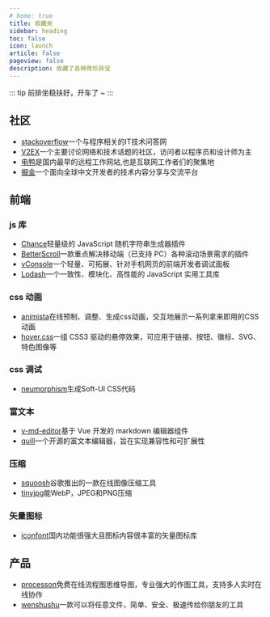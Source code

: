 ```yaml
---
# home: true
title: 收藏夹
sidebar: heading
toc: false
icon: launch
article: false
pageview: false
description: 收藏了各种奇珍异宝
---
```


::: tip
前排坐稳扶好，开车了 ~
:::

## 社区

- [stackoverflow](https://stackoverflow.com)一个与程序相关的IT技术问答网
- [V2EX](https://www.v2ex.com)一个主要讨论网络和技术话题的社区，访问者以程序员和设计师为主
- [电鸭](https://www.v2ex.com)是国内最早的远程工作网站,也是互联网工作者们的聚集地
- [掘金](https://juejin.cn)一个面向全球中文开发者的技术内容分享与交流平台


## 前端

### js 库

- [Chance](http://ckang1229.gitee.io/vue-markdown-editor/zh/)轻量级的 JavaScript 随机字符串生成器插件
- [BetterScroll](https://github.com/ustbhuangyi/better-scroll)一款重点解决移动端（已支持 PC）各种滚动场景需求的插件
- [vConsole](https://github.com/Tencent/vConsole)一个轻量、可拓展、针对手机网页的前端开发者调试面板
- [Lodash](https://www.lodashjs.com)一个一致性、模块化、高性能的 JavaScript 实用工具库

### css 动画

- [animista](https://animista.net)在线预制、调整、生成css动画，交互地展示一系列拿来即用的CSS动画
- [hover.css](https://ianlunn.github.io/Hover/)一组 CSS3 驱动的悬停效果，可应用于链接、按钮、徽标、SVG、特色图像等

### css 调试

- [neumorphism](https://neumorphism.io/)生成Soft-UI CSS代码

### 富文本

- [v-md-editor](https://code-farmer-i.github.io/vue-markdown-editor/zh/)基于 Vue 开发的 markdown 编辑器组件
- [quill](https://quilljs.com)一个开源的富文本编辑器，旨在实现兼容性和可扩展性

### 压缩

- [squoosh](https://squoosh.app)谷歌推出的一款在线图像压缩工具
- [tinyjpg](https://tinyjpg.com/p)能WebP，JPEG和PNG压缩

### 矢量图标

- [iconfont](https://www.iconfont.cn)国内功能很强大且图标内容很丰富的矢量图标库

## 产品

- [processon](https://www.processon.com/)免费在线流程图思维导图，专业强大的作图工具，支持多人实时在线协作
- [wenshushu](https://www.wenshushu.cn/)一款可以将任意文件，简单、安全、极速传给你朋友的工具
